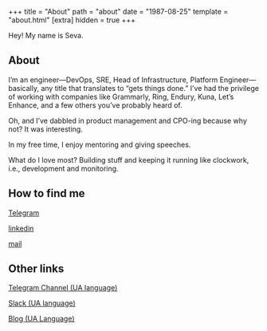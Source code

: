 +++
title = "About"
path = "about"
date = "1987-08-25"
template = "about.html"
[extra]
hidden = true
+++

Hey! My name is Seva.  

## About

I’m an engineer—DevOps, SRE, Head of Infrastructure, Platform Engineer—basically, any title that translates to “gets things done.” I’ve had the privilege of working with companies like Grammarly, Ring, Endury, Kuna, Let’s Enhance, and a few others you’ve probably heard of.

Oh, and I’ve dabbled in product management and CPO-ing because why not? It was interesting. 

In my free time, I enjoy mentoring and giving speeches.

What do I love most? Building stuff and keeping it running like clockwork, i.e., development and monitoring. 

## How to find me

[Telegram](https://t.me/ctrlok)

[linkedin](https://linkedin.com/in/ctrlok/)

[mail](mailto:seva@seva.rocks)

## Other links

[Telegram Channel (UA language)](https://t.me/UkropsDigest)

[Slack (UA language)](https://ukrops.club)

[Blog (UA Language)](https://seva.rocks)
